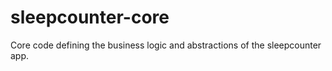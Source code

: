 # sleepcounter-core
Core code defining the business logic and abstractions of the sleepcounter app. 

